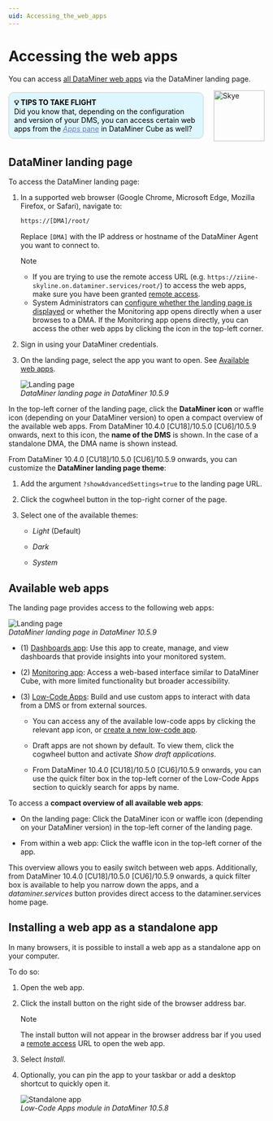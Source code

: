 ```yaml
---
uid: Accessing_the_web_apps
---
```


# Accessing the web apps

You can access [all DataMiner web apps](#available-web-apps) via the DataMiner landing page.

<div style="display: flex; align-items: center; justify-content: space-between; margin: 0 auto; max-width: 100%;">
  <div style="border: 1px solid #ccc; border-radius: 10px; padding: 10px; flex-grow: 1; background-color: #DEF7FF; margin-right: 20px; color: #000000;">
    <b>💡 TIPS TO TAKE FLIGHT</b><br>
    Did you know that, depending on the configuration and version of your DMS, you can access certain web apps from the <a href="xref:DataMiner_Cube_sidebar#apps-pane" style="color: #657AB7;"><i>Apps</i> pane</a> in DataMiner Cube as well?
  </div>
  <img src="~/images/Skye.svg" alt="Skye" style="width: 100px; flex-shrink: 0;">
</div>

## DataMiner landing page

To access the DataMiner landing page:

1. In a supported web browser (Google Chrome, Microsoft Edge, Mozilla Firefox, or Safari), navigate to:

   ```txt
   https://[DMA]/root/
   ```

   Replace `[DMA]` with the IP address or hostname of the DataMiner Agent you want to connect to.

   > [!NOTE]
   >
   > - If you are trying to use the remote access URL (e.g. `https://ziine-skyline.on.dataminer.services/root/`) to access the web apps, make sure you have been granted [remote access](xref:About_Remote_Access).
   > - System Administrators can [configure whether the landing page is displayed](xref:Configuring_the_landing_page#configuring-whether-the-landing-page-is-displayed) or whether the Monitoring app opens directly when a user browses to a DMA. If the Monitoring app opens directly, you can access the other web apps by clicking the icon in the top-left corner.

1. Sign in using your DataMiner credentials.

1. On the landing page, select the app you want to open. See [Available web apps](#available-web-apps).

   ![Landing page](~/dataminer/images/DataMiner_Landing_Page2.png)<br>*DataMiner landing page in DataMiner 10.5.9*

In the top-left corner of the landing page, click the **DataMiner icon** or waffle icon (depending on your DataMiner version<!--RN 43024-->) to open a compact overview of the available web apps. From DataMiner 10.4.0 [CU18]/10.5.0 [CU6]/10.5.9 onwards<!--RN 43226-->, next to this icon, the **name of the DMS** is shown. In the case of a standalone DMA, the DMA name is shown instead.

From DataMiner 10.4.0 [CU18]/10.5.0 [CU6]/10.5.9 onwards<!--RN 43226-->, you can customize the **DataMiner landing page theme**:

1. Add the argument `?showAdvancedSettings=true` to the landing page URL.

1. Click the cogwheel button in the top-right corner of the page.

1. Select one of the available themes:

   - *Light* (Default)

   - *Dark*

   - *System*

## Available web apps

The landing page provides access to the following web apps:

![Landing page](~/dataminer/images/DataMiner_Landing_Page.png)<br>*DataMiner landing page in DataMiner 10.5.9*

- (1) [Dashboards app](xref:newR_D): Use this app to create, manage, and view dashboards that provide insights into your monitored system.

- (2) [Monitoring app](xref:Working_with_the_Monitoring_app): Access a web-based interface similar to DataMiner Cube, with more limited functionality but broader accessibility.

- (3) [Low-Code Apps](xref:Application_framework): Build and use custom apps to interact with data from a DMS or from external sources.

  - You can access any of the available low-code apps by clicking the relevant app icon, or [create a new low-code app](xref:Creating_custom_apps).

  - Draft apps are not shown by default. To view them, click the cogwheel button and activate *Show draft applications*.

  - From DataMiner 10.4.0 [CU18]/10.5.0 [CU6]/10.5.9 onwards<!--RN 43226-->, you can use the quick filter box in the top-left corner of the Low-Code Apps section to quickly search for apps by name.

To access a **compact overview of all available web apps**:

- On the landing page: Click the DataMiner icon or waffle icon (depending on your DataMiner version<!--RN 43024-->) in the top-left corner of the landing page.

- From within a web app: Click the waffle icon in the top-left corner of the app.

This overview allows you to easily switch between web apps. Additionally, from DataMiner 10.4.0 [CU18]/10.5.0 [CU6]/10.5.9 onwards<!--RN 43226-->, a quick filter box is available to help you narrow down the apps, and a *dataminer.services* button provides direct access to the dataminer.services home page.

## Installing a web app as a standalone app

In many browsers, it is possible to install a web app as a standalone app on your computer.

To do so:

1. Open the web app.

1. Click the install button on the right side of the browser address bar.

   > [!NOTE]
   > The install button will not appear in the browser address bar if you used a [remote access](xref:About_Remote_Access) URL to open the web app.

1. Select *Install*.

1. Optionally, you can pin the app to your taskbar or add a desktop shortcut to quickly open it.

   ![Standalone app](~/dataminer/images/Standalone_App.png)<br>*Low-Code Apps module in DataMiner 10.5.8*
